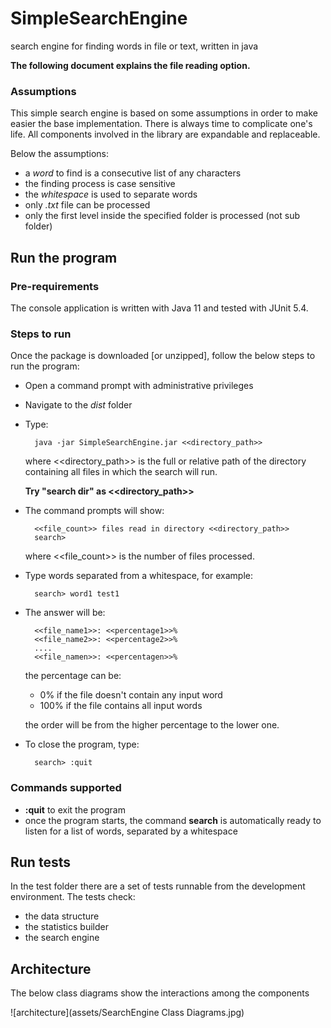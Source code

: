 # SimpleSearchEngine
search engine for finding words in file or text, written in java

**The following document explains the file reading option.**

### Assumptions
This simple search engine is based on some assumptions in order to make easier the base implementation.
There is always time to complicate one's life. All components involved in the library are expandable and replaceable.

Below the assumptions:

- a *word* to find is a consecutive list of any characters
- the finding process is case sensitive
- the *whitespace* is used to separate words
- only *.txt* file can be processed
- only the first level inside the specified folder is processed (not sub folder)

## Run the program

### Pre-requirements
The console application is written with Java 11 and tested with JUnit 5.4.

### Steps to run
Once the package is downloaded [or unzipped], follow the below steps to run the program:

- Open a command prompt with administrative privileges

- Navigate to the *dist* folder

- Type:
    
        java -jar SimpleSearchEngine.jar <<directory_path>>

    where <<directory_path>> is the full or relative path of the directory containing all files in which the search will run.
    
    **Try "search dir" as <<directory_path>>**
    
- The command prompts will show:

        <<file_count>> files read in directory <<directory_path>>
        search>
        
    where <<file_count>> is the number of files processed.

- Type words separated from a whitespace, for example:

        search> word1 test1
        
- The answer will be:

        <<file_name1>>: <<percentage1>>%
        <<file_name2>>: <<percentage2>>%
        ....
        <<file_namen>>: <<percentagen>>%
        
    the percentage can be:
    
    - 0% if the file doesn't contain any input word
    - 100% if the file contains all input words
    
    the order will be from the higher percentage to the lower one. 
        
- To close the program, type:

        search> :quit
 
 ### Commands supported
 
 - **:quit** to exit the program
 - once the program starts, the command **search** is automatically ready to listen for a list of words, separated by a whitespace 

 ## Run tests
 
In the test folder there are a set of tests runnable from the development environment.
The tests check:

- the data structure
- the statistics builder
- the search engine

## Architecture

The below class diagrams show the interactions among the components

![architecture](assets/SearchEngine Class Diagrams.jpg)